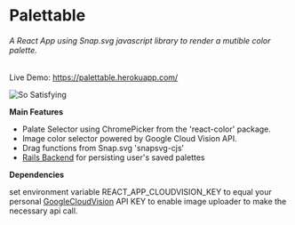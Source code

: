 # Palettable
###### A React App using Snap.svg javascript library to render a mutible color palette.

Live Demo: https://palettable.herokuapp.com/

![So Satisfying](https://media.giphy.com/media/PH8gHFw2YJPaM/giphy.gif)

**Main Features**

- Palate Selector using ChromePicker from the 'react-color' package.
- Image color selector powered by Google Cloud Vision API. 
- Drag functions from Snap.svg 'snapsvg-cjs'
- [Rails Backend](https://github.com/joshlacey/final-project-backend) for persisting user's saved palettes

**Dependencies**

set environment variable REACT_APP_CLOUDVISION_KEY to equal your personal [GoogleCloudVision](https://cloud.google.com/vision/) API KEY to enable image uploader to make the necessary api call.

